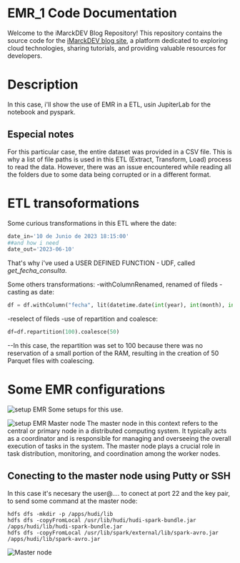 # EMR_1 Code Documentation
Welcome to the iMarckDEV Blog Repository! This repository contains the source code for the [iMarckDEV blog site](https://www.imarck.dev), a platform dedicated to exploring cloud technologies, sharing tutorials, and providing valuable resources for developers.

# Description
In this case, i'll show the use of EMR in a ETL, usin JupiterLab for the notebook and pyspark.

## Especial notes
For this particular case, the entire dataset was provided in a CSV file. This is why a list of file paths is used in this ETL (Extract, Transform, Load) process to read the data. However, there was an issue encountered while reading all the folders due to some data being corrupted or in a different format.

# ETL transoformations
Some curious transformations in this ETL where the date:
```python
date_in='10 de Junio de 2023 18:15:00'
##and how i need
date_out='2023-06-10'
``` 

That's why i've used a USER DEFINED FUNCTION - UDF, called *get_fecha_consulta*.

Some others transformations:
-withColumnRenamed, renamed of fileds
-casting as date:
```python
df = df.withColumn("fecha", lit(datetime.date(int(year), int(month), int(day))))
``` 
-reselect of fileds
-use of repartition and coalesce:
```python
df=df.repartition(100).coalesce(50)
``` 
--In this case, the repartition was set to 100 because there was no reservation of a small portion of the RAM, resulting in the creation of 50 Parquet files with coalescing.

# Some EMR configurations

![setup EMR](setting_emr_1.jpg)
Some setups  for this use.

![setup EMR Master node](setting_emr_2.jpg)
The master node in this context refers to the central or primary node in a distributed computing system. It typically acts as a coordinator and is responsible for managing and overseeing the overall execution of tasks in the system. The master node plays a crucial role in task distribution, monitoring, and coordination among the worker nodes.

## Conecting to the master node using Putty or SSH
In this case it's necesary the user@.... to conect at port 22 and the key pair, to send some command at the master node:

```batch
hdfs dfs -mkdir -p /apps/hudi/lib
hdfs dfs -copyFromLocal /usr/lib/hudi/hudi-spark-bundle.jar /apps/hudi/lib/hudi-spark-bundle.jar
hdfs dfs -copyFromLocal /usr/lib/spark/external/lib/spark-avro.jar /apps/hudi/lib/spark-avro.jar
``` 

![Master node](setting_emr_1.jpg)